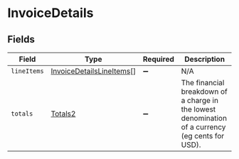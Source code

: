# InvoiceDetails


## Fields

| Field                                                                                            | Type                                                                                             | Required                                                                                         | Description                                                                                      |
| ------------------------------------------------------------------------------------------------ | ------------------------------------------------------------------------------------------------ | ------------------------------------------------------------------------------------------------ | ------------------------------------------------------------------------------------------------ |
| `lineItems`                                                                                      | [InvoiceDetailsLineItems](../../models/shared/invoicedetailslineitems.md)[]                      | :heavy_minus_sign:                                                                               | N/A                                                                                              |
| `totals`                                                                                         | [Totals2](../../models/shared/totals2.md)                                                        | :heavy_minus_sign:                                                                               | The financial breakdown of a charge in the lowest denomination of a currency (eg cents for USD). |